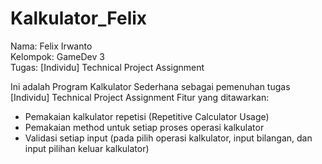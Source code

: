 # Kalkulator_Felix
 Nama: Felix Irwanto<br/>
 Kelompok: GameDev 3<br/>
 Tugas: [Individu] Technical Project Assignment<br/>
 
 Ini adalah Program Kalkulator Sederhana sebagai pemenuhan tugas [Individu] Technical Project Assignment
 Fitur yang ditawarkan:
 - Pemakaian kalkulator repetisi (Repetitive Calculator Usage)
 - Pemakaian method untuk setiap proses operasi kalkulator
 - Validasi setiap input (pada pilih operasi kalkulator, input bilangan, dan input pilihan keluar kalkulator)

